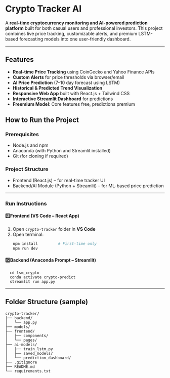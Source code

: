# Crypto Tracker AI

A **real-time cryptocurrency monitoring and AI-powered prediction platform** built for both casual users and professional investors. This project combines live price tracking, customizable alerts, and premium LSTM-based forecasting models into one user-friendly dashboard.

---

##  Features

-  **Real-time Price Tracking** using CoinGecko and Yahoo Finance APIs
-  **Custom Alerts** for price thresholds via browser/email
-  **AI Price Prediction** (7–10 day forecast using LSTM)
-  **Historical & Predicted Trend Visualization**
-  **Responsive Web App** built with React.js + Tailwind CSS
-  **Interactive Streamlit Dashboard** for predictions
-  **Freemium Model**: Core features free, predictions premium

##  How to Run the Project

###  Prerequisites

- Node.js and npm
- Anaconda (with Python and Streamlit installed)
- Git (for cloning if required)

###  Project Structure

- Frontend (React.js) – for real-time tracker UI
- Backend/AI Module (Python + Streamlit) – for ML-based price prediction

---

###  Run Instructions

####  1️⃣**Frontend (VS Code – React App)**

1. Open `crypto-tracker` folder in **VS Code**
2. Open terminal:
   ```bash
   npm install         # First-time only
   npm run dev         
   
#### 2️⃣Backend (Anaconda Prompt – Streamlit)
    
      cd lsm_crypto
      conda activate crypto-predict
      streamlit run app.py



---

##  Folder Structure (sample)
```
crypto-tracker/
├── backend/
│   └── app.py
├── models/
├── frontend/
│   ├── components/
│   └── pages/
├── ai-models/
│   ├── train_lstm.py
│   ├── saved_models/
│   └── prediction_dashboard/
├── .gitignore
├── README.md
└── requirements.txt
```






